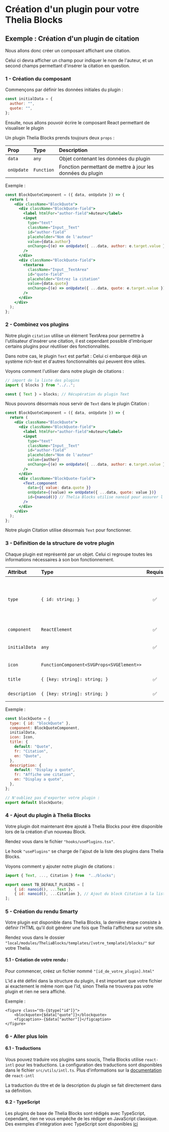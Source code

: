 # Création d'un plugin pour votre Thelia Blocks

## Exemple : Création d'un plugin de citation

Nous allons donc créer un composant affichant une citation.

Celui ci devra afficher un champ pour indiquer le nom de l'auteur, et un second champs permettant d'insérer la citation en question.

### 1 - Création du composant

Commençons par définir les données initiales du plugin :

```js
const initialData = {
  author: "",
  quote: "",
};
```

Ensuite, nous allons pouvoir écrire le composant React permettant de visualiser le plugin

Un plugin Thelia Blocks prends toujours deux `props` :

| Prop       | Type       | Description                                                |
| :--------- | :--------- | :--------------------------------------------------------- |
| `data`     | `any`      | Objet contenant les données du plugin                      |
| `onUpdate` | `Function` | Fonction permettant de mettre à jour les données du plugin |

Exemple :

```jsx
const BlockQuoteComponent = ({ data, onUpdate }) => {
  return (
    <div className="BlockQuote">
      <div className="BlockQuote-field">
        <label htmlFor="author-field">Auteur</label>
        <input
          type="text"
          className="Input__Text"
          id="author-field"
          placeholder="Nom de l'auteur"
          value={data.author}
          onChange={(e) => onUpdate({ ...data, author: e.target.value })}
        />
      </div>
      <div className="BlockQuote-field">
        <textarea
          className="Input__TextArea"
          id="quote-field"
          placeholder="Entrez la citation"
          value={data.quote}
          onChange={(e) => onUpdate({ ...data, quote: e.target.value })}
        />
      </div>
    </div>
  );
};
```

### 2 - Combinez vos plugins

Notre plugin `citation` utilise un élément TextArea pour permettre à l'utilisateur d'insérer une citation, il est cependant possible d'imbriquer certains plugins pour réutiliser des fonctionnalités.

Dans notre cas, le plugin `Text` est parfait :
Celui ci embarque déjà un système rich-text et d'autres fonctionnalités qui peuvent être utiles.

Voyons comment l'utiliser dans notre plugin de citations :

```js
// import de la liste des plugins
import { blocks } from "../..";

const { Text } = blocks; // Récupération du plugin Text
```

Nous pouvons désormais nous servir de `Text` dans le plugin Citation :

```jsx
const BlockQuoteComponent = ({ data, onUpdate }) => {
  return (
    <div className="BlockQuote">
      <div className="BlockQuote-field">
        <label htmlFor="author-field">Auteur</label>
        <input
          type="text"
          className="Input__Text"
          id="author-field"
          placeholder="Nom de l'auteur"
          value={author}
          onChange={(e) => onUpdate({ ...data, author: e.target.value })}
        />
      </div>
      <div className="BlockQuote-field">
        <Text.component
          data={{ value: data.quote }}
          onUpdate={(value) => onUpdate({ ...data, quote: value })}
          id={nanoid()} // Thelia Blocks utilise nanoid pour assurer l'unicité des plugins
        />
      </div>
    </div>
  );
};
```

Notre plugin Citation utilise désormais `Text` pour fonctionner.

### 3 - Définition de la structure de votre plugin

Chaque plugin est représenté par un objet. Celui ci regroupe toutes les informations nécessaires à son bon fonctionnement.

| Attribut      | Type                                      |       Requis       | Description                                                            |
| :------------ | :---------------------------------------- | :----------------: | :--------------------------------------------------------------------- |
| `type`        | `{ id: string; }`                         | :white_check_mark: | ID du plugin, celui ci sera utilisé par Thelia pour effectuer le rendu |
| `component`   | `ReactElement`                            | :white_check_mark: | Composant du plugin                                                    |
| `initialData` | `any`                                     | :white_check_mark: | Données par défaut du plugin                                           |
| `icon`        | `FunctionComponent<SVGProps<SVGElement>>` |                    | Icone du plugin                                                        |
| `title`       | `{ [key: string]: string; }`              | :white_check_mark: | Titre du plugin                                                        |
| `description` | `{ [key: string]: string; }`              | :white_check_mark: | Description du plugin                                                  |

Exemple :

```js
const blockQuote = {
  type: { id: "blockQuote" },
  component: BlockQuoteComponent,
  initialData,
  icon: Icon,
  title: {
    default: "Quote",
    fr: "Citation",
    en: "Quote",
  },
  description: {
    default: "Display a quote",
    fr: "Affiche une citation",
    en: "Display a quote",
  },
};

// N'oubliez pas d'exporter votre plugin :
export default blockQuote;
```

### 4 - Ajout du plugin à Thelia Blocks

Votre plugin doit maintenant être ajouté à Thelia Blocks pour être disponible lors de la création d'un nouveau Block.

Rendez vous dans le fichier `"hooks/usePlugins.tsx"`.

Le hook `"usePlugins"` se charge de l'ajout de la liste des plugins dans Thelia Blocks.

Voyons comment y ajouter notre plugin de citations :

```js
import { Text, ..., Citation } from  "../blocks";

export const TB_DEFAULT_PLUGINS = [
	{ id: nanoid(), ...Text },
	{ id: nanoid(), ...Citation }, // Ajout du block Citation à la liste
];
```

### 5 - Création du rendu Smarty

Votre plugin est disponible dans Thelia Blocks, la dernière étape consiste à définir l'HTML qu'il doit générer une fois que Thelia l'affichera sur votre site.

Rendez vous dans le dossier `"local/modules/TheliaBlocks/templates/[votre_template]/blocks/"` sur votre Thelia.

#### 5.1 - Création de votre rendu :

Pour commencer, créez un fichier nommé `"[id_de_votre_plugin].html"`

L'id a été défini dans la structure du plugin, il est important que votre fichier ai exactement le même nom que l'id, sinon Thelia ne trouvera pas votre plugin et rien ne sera affiché.

Exemple :

```smarty
<figure class="tb-{$type["id"]}">
	<blockquote>{$data["quote"]}</blockquote>
	<figcaption>-{$data["author"]}</figcaption>
</figure>
```

### 6 - Aller plus loin

#### 6.1 - Traductions

Vous pouvez traduire vos plugins sans soucis, Thelia Blocks utilise `react-intl` pour les traductions.
La configuration des traductions sont disponibles dans le fichier `src/utils/intl.ts`.
Plus d'informations sur la [documentation](https://formatjs.io/docs/getting-started/installation/) de `react-intl`

La traduction du titre et de la description du plugin se fait directement dans sa définition.

#### 6.2 - TypeScript

Les plugins de base de Thelia Blocks sont rédigés avec TypeScript, cependant, rien ne vous empêche de les rédiger en JavaScript classique.
Des exemples d'intégration avec TypeScript sont disponibles [ici](https://github.com/thelia-modules/TheliaBlocks/example/)
